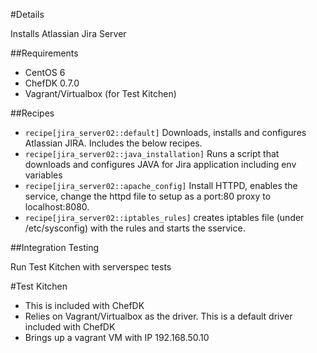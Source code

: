 #Details

Installs Atlassian Jira Server

##Requirements

* CentOS 6
* ChefDK 0.7.0
* Vagrant/Virtualbox (for Test Kitchen)

##Recipes

* `recipe[jira_server02::default]` Downloads, installs and configures Atlassian JIRA. Includes the below recipes.
* `recipe[jira_server02::java_installation]` Runs a script that downloads and configures JAVA for Jira application including env variables 
* `recipe[jira_server02::apache_config]` Install HTTPD, enables the service, change the httpd file to setup as a port:80 proxy to localhost:8080.  
* `recipe[jira_server02::iptables_rules]` creates iptables file (under /etc/sysconfig) with the rules and starts the sservice.

##Integration Testing

Run Test Kitchen with serverspec tests

#Test Kitchen
* This is included with ChefDK
* Relies on Vagrant/Virtualbox as the driver. This is a default driver included with ChefDK
* Brings up a vagrant VM with IP 192.168.50.10
